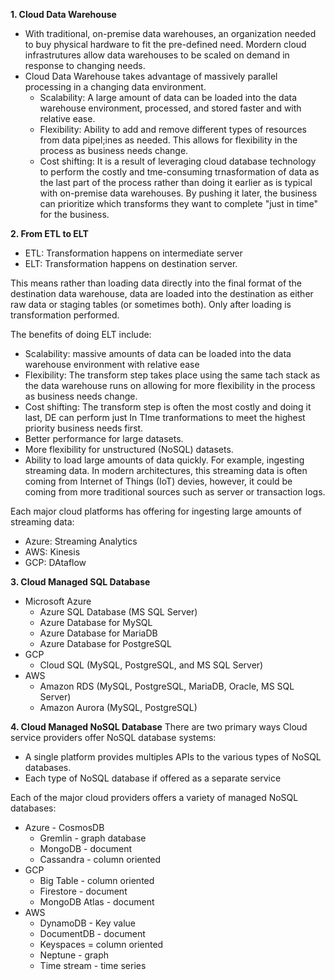**1. Cloud Data Warehouse**
- With traditional, on-premise data warehouses, an organization needed to buy physical hardware to fit the pre-defined need. Mordern cloud infrastrutures allow data warehouses to be scaled on demand in response to changing needs.
- Cloud Data Warehouse takes advantage of massively parallel processing in a changing data environment. 
    - Scalability: A large amount of data can be loaded into the data warehouse environment, processed, and stored faster and with relative ease.
    - Flexibility: Ability to add and remove different types of resources from data pipel;ines as needed. This allows for flexibility in the process as business needs change.
    - Cost shifting: It is a result of leveraging cloud database technology to perform the costly and tme-consuming trnasformation of data as the last part of the process rather than doing it earlier as is typical with on-premise data warehouses. By pushing it later, the business can prioritize which transforms they want to complete "just in time" for the business. 

**2. From ETL to ELT**
- ETL: Transformation happens on intermediate server
- ELT: Transformation happens on destination server.

This means rather than loading data directly into the final format of the destination data warehouse, data are loaded into the destination as either raw data or staging tables (or sometimes both). Only after loading is transformation performed. 

The benefits of doing ELT include:
- Scalability: massive amounts of data can be loaded into the data warehouse environment with relative ease
- Flexibility: The transform step takes place using the same tach stack as the data warehouse runs on allowing for more flexibility in the process as business needs change.
- Cost shifting: The transform step is often the most costly and doing it last, DE can perform just In TIme tranformations to meet the highest priority business needs first.
- Better performance for large datasets.
- More flexibility for unstructured (NoSQL) datasets.
- Ability to load large amounts of data quickly. For example, ingesting streaming data. In modern architectures, this streaming data is often coming from Internet of Things (IoT) devies, however, it could be coming from more traditional sources such as server or transaction logs. 

Each major cloud platforms has offering for ingesting large amounts of streaming data:
- Azure: Streaming Analytics
- AWS: Kinesis
- GCP: DAtaflow

**3. Cloud Managed SQL Database**
- Microsoft Azure
    - Azure SQL Database (MS SQL Server)
    - Azure Database for MySQL
    - Azure Database for MariaDB
    - Azure Database for PostgreSQL
- GCP
    - Cloud SQL (MySQL, PostgreSQL, and MS SQL Server)
- AWS
    - Amazon RDS (MySQL, PostgreSQL, MariaDB, Oracle, MS SQL Server)
    - Amazon Aurora (MySQL, PostgreSQL)

**4. Cloud Managed NoSQL Database**
There are two primary ways Cloud service providers offer NoSQL database systems:
- A single platform provides multiples APIs to the various types of NoSQL databases.
- Each type of NoSQL database if offered as a separate service

Each of the major cloud providers offers a variety of managed NoSQL databases:
- Azure - CosmosDB
    - Gremlin - graph database
    - MongoDB - document
    - Cassandra - column oriented
- GCP
    - Big Table - column oriented
    - Firestore - document
    - MongoDB Atlas - document
- AWS
    - DynamoDB - Key value
    - DocumentDB - document
    - Keyspaces = column oriented
    - Neptune - graph
    - Time stream - time series


